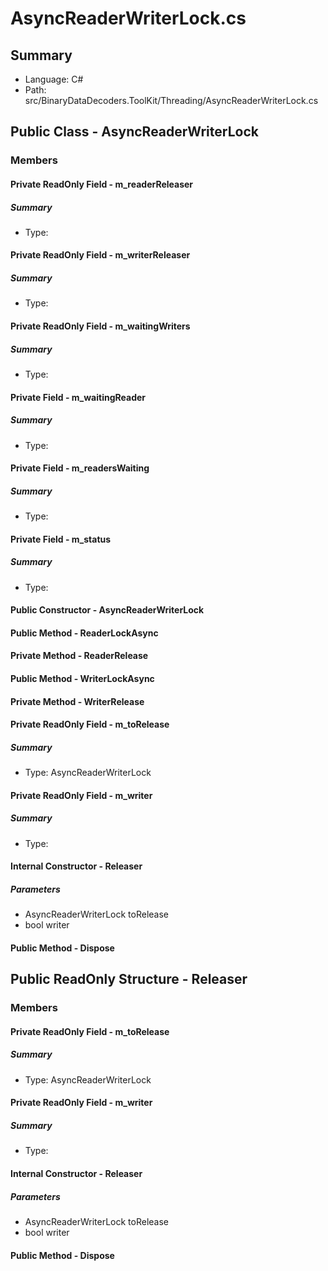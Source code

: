 ﻿# AsyncReaderWriterLock.cs

## Summary

* Language: C#
* Path: src/BinaryDataDecoders.ToolKit/Threading/AsyncReaderWriterLock.cs

## Public Class - AsyncReaderWriterLock

### Members

#### Private ReadOnly Field - m_readerReleaser

##### Summary

 * Type: 

#### Private ReadOnly Field - m_writerReleaser

##### Summary

 * Type: 

#### Private ReadOnly Field - m_waitingWriters

##### Summary

 * Type: 

#### Private Field - m_waitingReader

##### Summary

 * Type: 

#### Private Field - m_readersWaiting

##### Summary

 * Type: 

#### Private Field - m_status

##### Summary

 * Type: 

#### Public Constructor - AsyncReaderWriterLock


#### Public Method - ReaderLockAsync


#### Private Method - ReaderRelease


#### Public Method - WriterLockAsync


#### Private Method - WriterRelease


#### Private ReadOnly Field - m_toRelease

##### Summary

 * Type: AsyncReaderWriterLock 

#### Private ReadOnly Field - m_writer

##### Summary

 * Type: 

#### Internal Constructor - Releaser

#####  Parameters

 - AsyncReaderWriterLock toRelease 
 - bool writer 

#### Public Method - Dispose


## Public ReadOnly Structure - Releaser

### Members

#### Private ReadOnly Field - m_toRelease

##### Summary

 * Type: AsyncReaderWriterLock 

#### Private ReadOnly Field - m_writer

##### Summary

 * Type: 

#### Internal Constructor - Releaser

#####  Parameters

 - AsyncReaderWriterLock toRelease 
 - bool writer 

#### Public Method - Dispose


